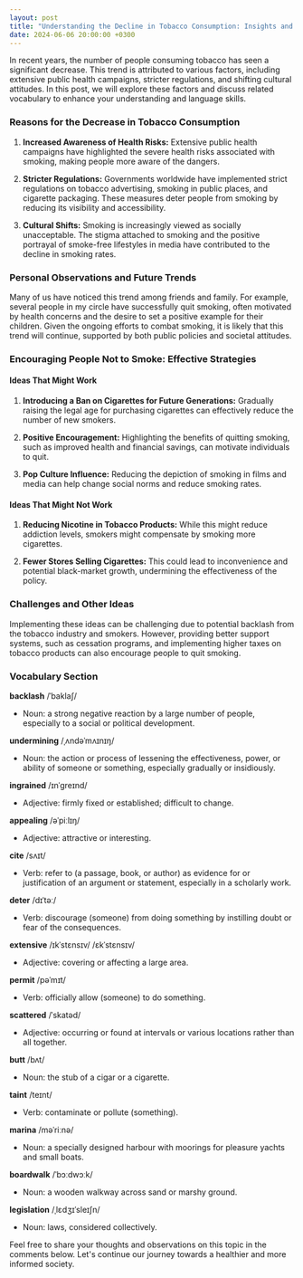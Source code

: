 ```yaml
---
layout: post
title: "Understanding the Decline in Tobacco Consumption: Insights and Vocabulary"
date: 2024-06-06 20:00:00 +0300
---
```


In recent years, the number of people consuming tobacco has seen a significant decrease. This trend is attributed to various factors, including extensive public health campaigns, stricter regulations, and shifting cultural attitudes. In this post, we will explore these factors and discuss related vocabulary to enhance your understanding and language skills.

### Reasons for the Decrease in Tobacco Consumption

1. **Increased Awareness of Health Risks:**
   Extensive public health campaigns have highlighted the severe health risks associated with smoking, making people more aware of the dangers.

2. **Stricter Regulations:**
   Governments worldwide have implemented strict regulations on tobacco advertising, smoking in public places, and cigarette packaging. These measures deter people from smoking by reducing its visibility and accessibility.

3. **Cultural Shifts:**
   Smoking is increasingly viewed as socially unacceptable. The stigma attached to smoking and the positive portrayal of smoke-free lifestyles in media have contributed to the decline in smoking rates.

### Personal Observations and Future Trends

Many of us have noticed this trend among friends and family. For example, several people in my circle have successfully quit smoking, often motivated by health concerns and the desire to set a positive example for their children. Given the ongoing efforts to combat smoking, it is likely that this trend will continue, supported by both public policies and societal attitudes.

### Encouraging People Not to Smoke: Effective Strategies

#### Ideas That Might Work

1. **Introducing a Ban on Cigarettes for Future Generations:**
   Gradually raising the legal age for purchasing cigarettes can effectively reduce the number of new smokers.

2. **Positive Encouragement:**
   Highlighting the benefits of quitting smoking, such as improved health and financial savings, can motivate individuals to quit.

3. **Pop Culture Influence:**
   Reducing the depiction of smoking in films and media can help change social norms and reduce smoking rates.

#### Ideas That Might Not Work

1. **Reducing Nicotine in Tobacco Products:**
   While this might reduce addiction levels, smokers might compensate by smoking more cigarettes.

2. **Fewer Stores Selling Cigarettes:**
   This could lead to inconvenience and potential black-market growth, undermining the effectiveness of the policy.

### Challenges and Other Ideas

Implementing these ideas can be challenging due to potential backlash from the tobacco industry and smokers. However, providing better support systems, such as cessation programs, and implementing higher taxes on tobacco products can also encourage people to quit smoking.

### Vocabulary Section

**backlash**
/ˈbaklaʃ/

* Noun: a strong negative reaction by a large number of people, especially to a social or political development.

**undermining**
/ˌʌndəˈmʌɪnɪŋ/

* Noun: the action or process of lessening the effectiveness, power, or ability of someone or something, especially gradually or insidiously.

**ingrained**
/ɪnˈɡreɪnd/

* Adjective: firmly fixed or established; difficult to change.

**appealing**
/əˈpiːlɪŋ/

* Adjective: attractive or interesting.

**cite**
/sʌɪt/

* Verb: refer to (a passage, book, or author) as evidence for or justification of an argument or statement, especially in a scholarly work.

**deter**
/dɪˈtəː/

* Verb: discourage (someone) from doing something by instilling doubt or fear of the consequences.

**extensive**
/ɪkˈstɛnsɪv/
/ɛkˈstɛnsɪv/

* Adjective: covering or affecting a large area.

**permit**
/pəˈmɪt/

* Verb: officially allow (someone) to do something.

**scattered**
/ˈskatəd/

* Adjective: occurring or found at intervals or various locations rather than all together.

**butt**
/bʌt/

* Noun: the stub of a cigar or a cigarette.

**taint**
/teɪnt/

* Verb: contaminate or pollute (something).

**marina**
/məˈriːnə/

* Noun: a specially designed harbour with moorings for pleasure yachts and small boats.

**boardwalk**
/ˈbɔːdwɔːk/

* Noun: a wooden walkway across sand or marshy ground.

**legislation**
/ˌlɛdʒɪˈsleɪʃn/

* Noun: laws, considered collectively.

Feel free to share your thoughts and observations on this topic in the comments below. Let's continue our journey towards a healthier and more informed society.